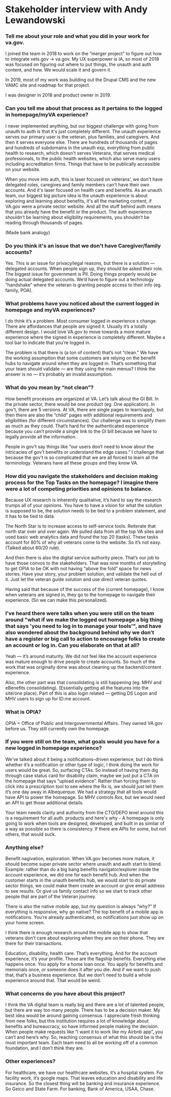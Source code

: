 # Stakeholder interview with Andy Lewandowski

### Tell me about your role and what you did in your work for va.gov.

I joined the team in 2018 to work on the “merger project” to figure out how to integrate vets.gov -> va.gov. My UX superpower is IA, so most of 2018 was focused on figuring out where to put things, the unauth and auth content, and how. We would scale it and govern it.

In 2019, most of my work was building out the Drupal CMS and the new VAMC site and roadmap for that project.

I was designer in 2018 and product owner in 2019.

### Can you tell me about that process as it pertains to the logged in homepage/myVA experience?

I never implemented anything, but our biggest challenge with going from unauth to auth is that it's just completely different. The unauth experience serves our primary user is the veteran, plus families, and caregivers. And then it serves everyone else. There are hundreds of thousands of pages and hundreds of subdomains in the unauth exp, everything from public health to research, which doesn't serves Veterans, that serves medical professionals, to the public health websites, which also serve many users including accreditation firms. Things that have to be publically accessible on your website.


When you move into auth, this is laser focused on veterans’, we don't have delegated roles, caregives and family members can't have their own accounts. And it's laser focused on health care and benefits. As an unauth team, our biggest big picture idea is the unauth experience is about exploring and learning about benefits, it's all the marketing content, if VA.gov were a private sector website.  And all the stuff behind auth means that you already have the benefit or the product. The auth experience shouldn’t be learning about eligibility requirements, you shouldn’t be reading through thousands of pages.

(Made bank analogy)

### Do you think it's an issue that we don't have Caregiver/family accounts?

Yes. This is an issue for privacy/legal reasons, but there is a solution — delegated accounts. When people sign up, they should be asked their role. The biggest issue for government is PII. Doing things properly would be doing actual delegated accounts. We’d have to figure out a technology “handshake” where the veteran is granting people access to their info (eg. family, POA).

### What problems have you noticed about the current logged in homepage and myVA experiences?

I do think it’s a problem. Most consumer logged in experience s change. There are affordances that people are signed it. Usually it’s a totally different design. I would love VA.gov to move towards a more mature experience where the signed in experience is completely different. Maybe a tool bar to indicate that you’re logged in.

The problem is that there is (a ton of content) that’s not “clean.” We have the working assumption that some customers are relying on the benefit hubs to navigate around when they are logged in. That’s something that your team should validate — are they using the main menus? I think the answer is no — it’s probably an invalid assumption. 

### What do you mean by “not clean”?

How benefit processes are organized at VA. Let’s talk about the GI Bill. In the private sector, there would be one product (eg. One application). In gov’t, there are 5 versions. At VA, there are single pages to learn/apply, but then there are also the “child” pages with additional requirements and eligibilities (for different circumstances). Our challenge was to simplify them as much as they could. That’s hard for the authenticated experience because you can’t provide a single link to the GI bill because we have to legally provide all the information.

People in gov’t say things like “our users don’t need to know about the intricacies of gov’t benefits or understand the edge cases.” I challenge that because the gov’t is so complicated that we are all forced to learn all the terminology. Veterans have all these groups and they know VA.

### How did you navigate the stakeholders and decision making process for the Top Tasks on the homepage? I imagine there were a lot of competing priorities and opinions to balance.

Because UX research is inherently qualitative, it’s hard to say the research trumps all of your opinions. You have to have a vision for what the solution is supposed to be, the solution needs to be tied to a problem statement, and it has to be tied to data. 

The North Star is to increase access to self-service tools. Reiterate that north star over and over again. We pulled data from all the top VA sites and used basic web analytics data and found the top 20 (tasks). These tasks account for 80% of why all veterans come to the website. So it’s not easy. (Talked about 80/20 rule).

And then there is also the digital service authority piece. That’s our job to have those convos to the stakeholders. That was nine months of storytelling to get OPIA to be OK with not having “above the fold” space for news stories. Have your story, your problem solution, and validate the hell out of it. Just let the veteran guide solution and use direct veteran quotes. 

Having said that because of the success of the (current homepage), I know when veterans are signed in, they go to the homepage to navigate their experience. (So we can make this personalized).

### I’ve heard there were talks when you were still on the team around "what if we make the logged out homepage a big thing that says 'you need to log in to manage your tools'", and have also wondered about the background behind why we don’t have a register or big call to action to encourage folks to create an account or log in. Can you elaborate on that at all?

Yeah — it’s around maturity. We did not feel like the account experience was mature enough to drive people to create accounts. So much of the work that was originally done was about cleaning up the backend/content experience.

Also, the other part was that consolidating is still happening (eg. MHV and eBenefits consolidating). (Essentially getting all the features into the site/one place). Part of this is also login related — getting DS Logon and MHV users to sign up for ID.me account.

### What is OPIA?

OPIA = Office of Public and Intergovernmental Affairs. They owned VA.gov before us. They still currently own the homepage.

### If you were still on the team, what goals would you have for a new logged in homepage experience?

We’ve talked about it being a notifications-driven experience, but I do think whether it’s a notification or other type of logic, I think doing the work for users would be great. So, surfacing CTAs. So instead of having them dig through case status card for disability claim, maybe we just put a CTA on the homepage that says “upload evidence”. Rather than forcing them to click into a prescription tool to see where the Rx is, we should just tell them it’s one day away in Albequerque. We had a strategy that all tools would have API to power the homepage. So MHV controls Rxs, but we would need an API to get those additional details.

Your team needs clarity and authority from the CTO/DEPO level around this is a requirement for all auth. products and here's why - A homepage is only going to work when tools are designed, developed, and built in as similar of a way as possible so there is consistency. If there are APIs for some, but not others, that would suck.

### Anything else?

Benefit nagivation, exploration. When VA.gov becomes more mature, it should become super private sector where unauth and auth start to blend. Example: rather than do a big bang benefits navigator/explorer inside the account experience, we did one for each benefit hub. And when the customer starts in the unauth benefits hub, we would start to do private sector things, we could make them create an account or give email address to see results. Or give us family contact info so we start to track other people that are part of the Veteran journey.

There is also the native mobile app, but my question is always “why?” If everything is responsive, why go native? The top benefit of a mobile app is notifications. You’re already authenticated, so notifications just show up on your home screen.

I think there is enough research around the mobile app to show that veterans don’t care about exploring when they are on their phone. They are there for their transactions.

Education, disability, health care. That’s everything. And for the account experience, it’s your profile. Those are the flagship benefits. Everything else happens once. You apply for a home loan once. You apply for benefits and memorials once, or someone does it after you die. And if we want to push that, that’s a business experience. But we don’t need to build a whole experience around that. That would be weird.

### What concerns do you have about this project? 

I think the VA digital team is really big and there are a lot of talented people, but there are way too many people. There has to be a decision maker. My best idea would be around gaining consensus. I appreciate fresh thinking from new folks, but this institution requires a lot of knowledge about benefits and bureaucracy, so have informed people making the decision. When people make requests like “I want it to work like my Airbnb app”, you can’t and here’s why. So, reaching consensus of what this should be is the most important team. Each team need to all be working off of a common foundation, and I don’t think they are.

### Other experiences?

For healthcare, we have our healthcare websites, it’s a hospital system. For facility work, it’s google maps. That leaves education and disability and life insurance. So the closest thing will be banking and insurance experience. So Geico and State Farm. For banking, Bank of America, USAA, Chase.
